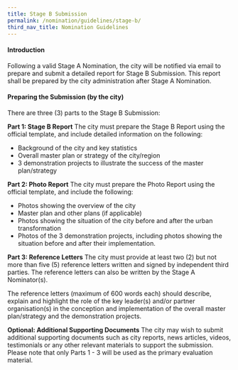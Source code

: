 ```yaml
---
title: Stage B Submission
permalink: /nomination/guidelines/stage-b/
third_nav_title: Nomination Guidelines
---
```


#### **Introduction**

Following a valid Stage A Nomination, the city will be notified via email to prepare and submit a detailed report for Stage B Submission. This report shall be prepared by the city administration after Stage A Nomination.

#### **Preparing the Submission (by the city)**

There are three (3) parts to the Stage B Submission:

**Part 1: Stage B Report** 
The city must prepare the Stage B Report using the official template, and include detailed information on the following: 
- Background of the city and key statistics
- Overall master plan or strategy of the city/region
- 3 demonstration projects to illustrate the success of the master plan/strategy

**Part 2: Photo Report**
The city must prepare the Photo Report using the official template, and include the following:
- Photos showing the overview of the city
- Master plan and other plans (if applicable)
- Photos showing the situation of the city before and after the urban transformation
- Photos of the 3 demonstration projects, including photos showing the situation before and after their implementation.

**Part 3: Reference Letters**
The city must provide at least two (2) but not more than five (5) reference letters written and signed by independent third parties. The reference letters can also be written by the Stage A Nominator(s).

The reference letters (maximum of 600 words each) should describe, explain and highlight the role of the key leader(s) and/or partner organisation(s) in the conception and implementation of the overall master plan/strategy and the demonstration projects.

**Optional: Additional Supporting Documents**
The city may wish to submit additional supporting documents such as city reports, news articles, videos, testimonials or any other relevant materials to support the submission. Please note that only Parts 1 - 3 will be used as the primary evaluation material. 

